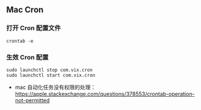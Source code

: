## Mac Cron

### 打开 Cron 配置文件

```
crontab -e
```

### 生效 Cron 配置

```
sudo launchctl stop com.vix.cron
sudo launchctl start com.vix.cron
```

- mac 自动化任务没有权限的处理：https://apple.stackexchange.com/questions/378553/crontab-operation-not-permitted
